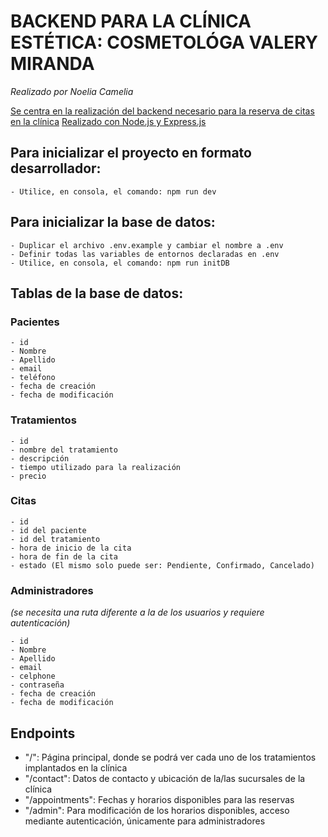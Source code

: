 # BACKEND PARA LA CLÍNICA ESTÉTICA: COSMETOLÓGA VALERY MIRANDA
*Realizado por Noelia Camelia*

<ins>Se centra en la realización del backend necesario para la reserva de citas en la clínica</ins>
<ins>Realizado con Node.js y Express.js</ins>

## Para inicializar el proyecto en formato desarrollador:
    - Utilice, en consola, el comando: npm run dev

## Para inicializar la base de datos: 
    - Duplicar el archivo .env.example y cambiar el nombre a .env 
    - Definir todas las variables de entornos declaradas en .env
    - Utilice, en consola, el comando: npm run initDB

## Tablas de la base de datos: 

### Pacientes
```
- id
- Nombre
- Apellido
- email
- teléfono
- fecha de creación
- fecha de modificación
```

### Tratamientos
```
- id
- nombre del tratamiento
- descripción
- tiempo utilizado para la realización
- precio
```

### Citas
```
- id
- id del paciente
- id del tratamiento
- hora de inicio de la cita
- hora de fin de la cita
- estado (El mismo solo puede ser: Pendiente, Confirmado, Cancelado)
```

### Administradores 
*(se necesita una ruta diferente a la de los usuarios y requiere autenticación)*
```
- id
- Nombre
- Apellido
- email
- celphone
- contraseña 
- fecha de creación
- fecha de modificación
```

## Endpoints
- "/": Página principal, donde se podrá ver cada uno de los tratamientos implantados en la clínica
- "/contact": Datos de contacto y ubicación de la/las sucursales de la clínica
- "/appointments": Fechas y horarios disponibles para las reservas
- "/admin": Para modificación de los horarios disponibles, acceso mediante autenticación, únicamente para administradores